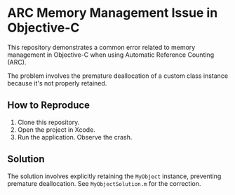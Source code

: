 # ARC Memory Management Issue in Objective-C
This repository demonstrates a common error related to memory management in Objective-C when using Automatic Reference Counting (ARC).

The problem involves the premature deallocation of a custom class instance because it's not properly retained.

## How to Reproduce
1. Clone this repository.
2. Open the project in Xcode.
3. Run the application. Observe the crash.

## Solution
The solution involves explicitly retaining the `MyObject` instance, preventing premature deallocation. See `MyObjectSolution.m` for the correction. 